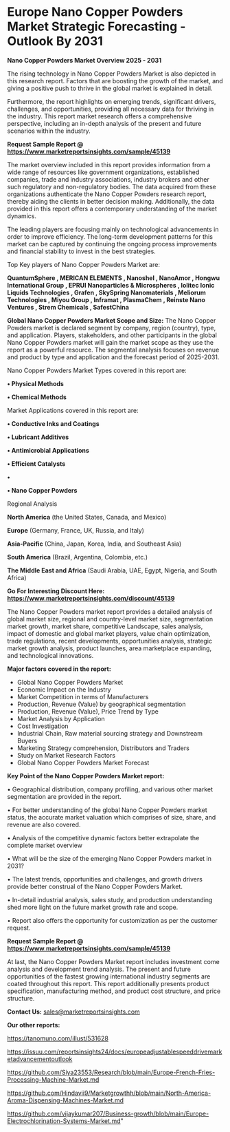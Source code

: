 # Europe Nano Copper Powders Market Strategic Forecasting - Outlook By 2031

<Strong> Nano Copper Powders Market Overview 2025 - 2031</strong>

The rising technology in Nano Copper Powders Market is also depicted in this research report. Factors that are boosting the growth of the market, and giving a positive push to thrive in the global market is explained in detail.

Furthermore, the report highlights on emerging trends, significant drivers, challenges, and opportunities, providing all necessary data for thriving in the industry. This report market research offers a comprehensive perspective, including an in-depth analysis of the present and future scenarios within the industry.

<strong>Request Sample Report @ <a href=https://www.marketreportsinsights.com/sample/45139>https://www.marketreportsinsights.com/sample/45139</a></strong>

The market overview included in this report provides information from a wide range of resources like government organizations, established companies, trade and industry associations, industry brokers and other such regulatory and non-regulatory bodies. The data acquired from these organizations authenticate the Nano Copper Powders research report, thereby aiding the clients in better decision making. Additionally, the data provided in this report offers a contemporary understanding of the market dynamics.

The leading players are focusing mainly on technological advancements in order to improve efficiency. The long-term development patterns for this market can be captured by continuing the ongoing process improvements and financial stability to invest in the best strategies.

Top Key players of Nano Copper Powders Market are:

<strong>QuantumSphere , MERICAN ELEMENTS , Nanoshel , NanoAmor , Hongwu International Group , EPRUI Nanoparticles & Microspheres , Iolitec Ionic Liquids Technologies , Grafen , SkySpring Nanomaterials , Meliorum Technologies , Miyou Group , Inframat , PlasmaChem , Reinste Nano Ventures , Strem Chemicals , SafestChina </strong>

<strong><b>Global Nano Copper Powders Market Scope and Size:</b></strong>
The Nano Copper Powders market is declared segment by company, region (country), type, and application. Players, stakeholders, and other participants in the global Nano Copper Powders market will gain the market scope as they use the report as a powerful resource. The segmental analysis focuses on revenue and product by type and application and the forecast period of 2025-2031.

Nano Copper Powders Market Types covered in this report are:

<strong>•  Physical Methods 

•  Chemical Methods</strong>

Market Applications covered in this report are:

<strong>•  Conductive Inks and Coatings 

•  Lubricant Additives 

•  Antimicrobial Applications 

•  Efficient Catalysts 

•  

•  Nano Copper Powders</strong> 

Regional Analysis

<strong>North America</strong> (the United States, Canada, and Mexico)

<strong>Europe</strong> (Germany, France, UK, Russia, and Italy)

<strong>Asia-Pacific</strong> (China, Japan, Korea, India, and Southeast Asia)

<strong>South America</strong> (Brazil, Argentina, Colombia, etc.)

<strong>The Middle East and Africa</strong> (Saudi Arabia, UAE, Egypt, Nigeria, and South Africa)

<strong>Go For Interesting Discount Here: <a href=https://www.marketreportsinsights.com/discount/45139>https://www.marketreportsinsights.com/discount/45139</a></strong>

The Nano Copper Powders market report provides a detailed analysis of global market size, regional and country-level market size, segmentation market growth, market share, competitive Landscape, sales analysis, impact of domestic and global market players, value chain optimization, trade regulations, recent developments, opportunities analysis, strategic market growth analysis, product launches, area marketplace expanding, and technological innovations.

<strong><b>Major factors covered in the report:</b></strong>
<ul>
  <li>Global Nano Copper Powders Market </li>
  <li>Economic Impact on the Industry</li>
  <li>Market Competition in terms of Manufacturers</li>
  <li>Production, Revenue (Value) by geographical segmentation</li>
  <li>Production, Revenue (Value), Price Trend by Type</li>
  <li>Market Analysis by Application</li>
  <li>Cost Investigation</li>
  <li>Industrial Chain, Raw material sourcing strategy and Downstream Buyers</li>
  <li>Marketing Strategy comprehension, Distributors and Traders</li>
  <li>Study on Market Research Factors</li>
  <li>Global Nano Copper Powders Market Forecast</li>
</ul>

<strong><b>Key Point of the Nano Copper Powders Market report:</b></strong>

• Geographical distribution, company profiling, and various other market segmentation are provided in the report.

• For better understanding of the global Nano Copper Powders market status, the accurate market valuation which comprises of size, share, and revenue are also covered.

• Analysis of the competitive dynamic factors better extrapolate the complete market overview

• What will be the size of the emerging Nano Copper Powders market in 2031?

• The latest trends, opportunities and challenges, and growth drivers provide better construal of the Nano Copper Powders Market.

• In-detail industrial analysis, sales study, and production understanding shed more light on the future market growth rate and scope.

• Report also offers the opportunity for customization as per the customer request.

<strong>Request Sample Report @ <a href=https://www.marketreportsinsights.com/sample/45139>https://www.marketreportsinsights.com/sample/45139</a></strong>

At last, the Nano Copper Powders Market report includes investment come analysis and development trend analysis. The present and future opportunities of the fastest growing international industry segments are coated throughout this report. This report additionally presents product specification, manufacturing method, and product cost structure, and price structure.

<strong>Contact Us:</strong>
sales@marketreportsinsights.com

<strong>Our other reports:</strong>

<a href=https://tanomuno.com/illust/531628>https://tanomuno.com/illust/531628</a>

<a href=https://issuu.com/reportsinsights24/docs/europeadjustablespeeddrivemarketadvancementoutlook>https://issuu.com/reportsinsights24/docs/europeadjustablespeeddrivemarketadvancementoutlook</a>

<a href=https://github.com/Siya23553/Research/blob/main/Europe-French-Fries-Processing-Machine-Market.md>https://github.com/Siya23553/Research/blob/main/Europe-French-Fries-Processing-Machine-Market.md</a>

<a href=https://github.com/Hindavii9/Marketgrowthh/blob/main/North-America-Aroma-Dispensing-Machines-Market.md>https://github.com/Hindavii9/Marketgrowthh/blob/main/North-America-Aroma-Dispensing-Machines-Market.md</a>

<a href=https://github.com/vijaykumar207/Business-growth/blob/main/Europe-Electrochlorination-Systems-Market.md>https://github.com/vijaykumar207/Business-growth/blob/main/Europe-Electrochlorination-Systems-Market.md</a>"
